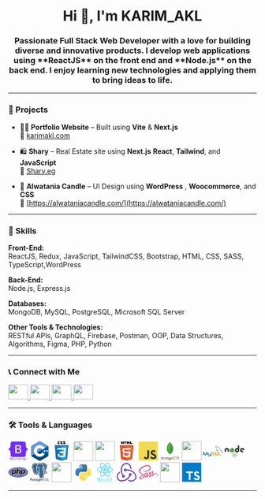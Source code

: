 <h1 align="center">Hi 👋, I'm KARIM_AKL</h1>
<h3 align="center">
  Passionate Full Stack Web Developer with a love for building diverse and innovative products.  
  I develop web applications using **ReactJS** on the front end and **Node.js** on the back end.  
  I enjoy learning new technologies and applying them to bring ideas to life.
</h3>

---

### 🚀 Projects

- 🧑‍💼 **Portfolio Website** – Built using **Vite** & **Next.js**  
  🔗 [karimakl.com](https://karimakl.com)

- 🛍️ **Shary** – Real Estate site using  **Next.js** **React**, **Tailwind**, and **JavaScript**  
  🔗 [Shary.eg](https://shary.eg)

- 🎨 **Alwatania Candle** – UI Design using **WordPress** , **Woocommerce**, and **CSS**  
  🔗 [https://alwataniacandle.com/](https://alwataniacandle.com/)

---

### 💼 Skills

**Front-End:**  
ReactJS, Redux, JavaScript, TailwindCSS, Bootstrap, HTML, CSS, SASS, TypeScript,WordPress

**Back-End:**  
Node.js, Express.js

**Databases:**  
MongoDB, MySQL, PostgreSQL, Microsoft SQL Server

**Other Tools & Technologies:**  
RESTful APIs, GraphQL, Firebase, Postman, OOP, Data Structures, Algorithms, Figma, PHP, Python

---

### 📞 Connect with Me

<p align="left">
  <a href="https://www.linkedin.com/in/kareimakl" target="_blank">
    <img src="https://raw.githubusercontent.com/rahuldkjain/github-profile-readme-generator/master/src/images/icons/Social/linked-in-alt.svg" height="30" width="40" />
  </a>
  <a href="https://www.facebook.com/kareimakl" target="_blank">
    <img src="https://raw.githubusercontent.com/rahuldkjain/github-profile-readme-generator/master/src/images/icons/Social/facebook.svg" height="30" width="40" />
  </a>
  <a href="https://www.instagram.com/kareimakl/" target="_blank">
    <img src="https://raw.githubusercontent.com/rahuldkjain/github-profile-readme-generator/master/src/images/icons/Social/instagram.svg" height="30" width="40" />
  </a>
  <a href="https://karimakl.com" target="_blank">
    <img src="https://raw.githubusercontent.com/rahuldkjain/github-profile-readme-generator/master/src/images/icons/Social/rss.svg" height="30" width="40" />
  </a>
</p>

---

### 🛠️ Tools & Languages

<p align="left">
  <img src="https://raw.githubusercontent.com/devicons/devicon/master/icons/bootstrap/bootstrap-plain-wordmark.svg" width="40" height="40"/>
  <img src="https://raw.githubusercontent.com/devicons/devicon/master/icons/cplusplus/cplusplus-original.svg" width="40" height="40"/>
  <img src="https://raw.githubusercontent.com/devicons/devicon/master/icons/css3/css3-original-wordmark.svg" width="40" height="40"/>
  <img src="https://www.vectorlogo.zone/logos/figma/figma-icon.svg" width="40" height="40"/>
  <img src="https://www.vectorlogo.zone/logos/firebase/firebase-icon.svg" width="40" height="40"/>
  <img src="https://raw.githubusercontent.com/devicons/devicon/master/icons/html5/html5-original-wordmark.svg" width="40" height="40"/>
  <img src="https://raw.githubusercontent.com/devicons/devicon/master/icons/javascript/javascript-original.svg" width="40" height="40"/>
  <img src="https://raw.githubusercontent.com/devicons/devicon/master/icons/mongodb/mongodb-original-wordmark.svg" width="40" height="40"/>
  <img src="https://www.svgrepo.com/show/303229/microsoft-sql-server-logo.svg" width="40" height="40"/>
  <img src="https://raw.githubusercontent.com/devicons/devicon/master/icons/mysql/mysql-original-wordmark.svg" width="40" height="40"/>
  <img src="https://raw.githubusercontent.com/devicons/devicon/master/icons/nodejs/nodejs-original-wordmark.svg" width="40" height="40"/>
  <img src="https://raw.githubusercontent.com/devicons/devicon/master/icons/php/php-original.svg" width="40" height="40"/>
  <img src="https://raw.githubusercontent.com/devicons/devicon/master/icons/postgresql/postgresql-original-wordmark.svg" width="40" height="40"/>
  <img src="https://www.vectorlogo.zone/logos/getpostman/getpostman-icon.svg" width="40" height="40"/>
  <img src="https://raw.githubusercontent.com/devicons/devicon/master/icons/python/python-original.svg" width="40" height="40"/>
  <img src="https://raw.githubusercontent.com/devicons/devicon/master/icons/react/react-original-wordmark.svg" width="40" height="40"/>
  <img src="https://raw.githubusercontent.com/devicons/devicon/master/icons/redux/redux-original.svg" width="40" height="40"/>
  <img src="https://raw.githubusercontent.com/devicons/devicon/master/icons/sass/sass-original.svg" width="40" height="40"/>
  <img src="https://www.vectorlogo.zone/logos/tailwindcss/tailwindcss-icon.svg" width="40" height="40"/>
  <img src="https://raw.githubusercontent.com/devicons/devicon/master/icons/typescript/typescript-original.svg" width="40" height="40"/>
</p>

---
